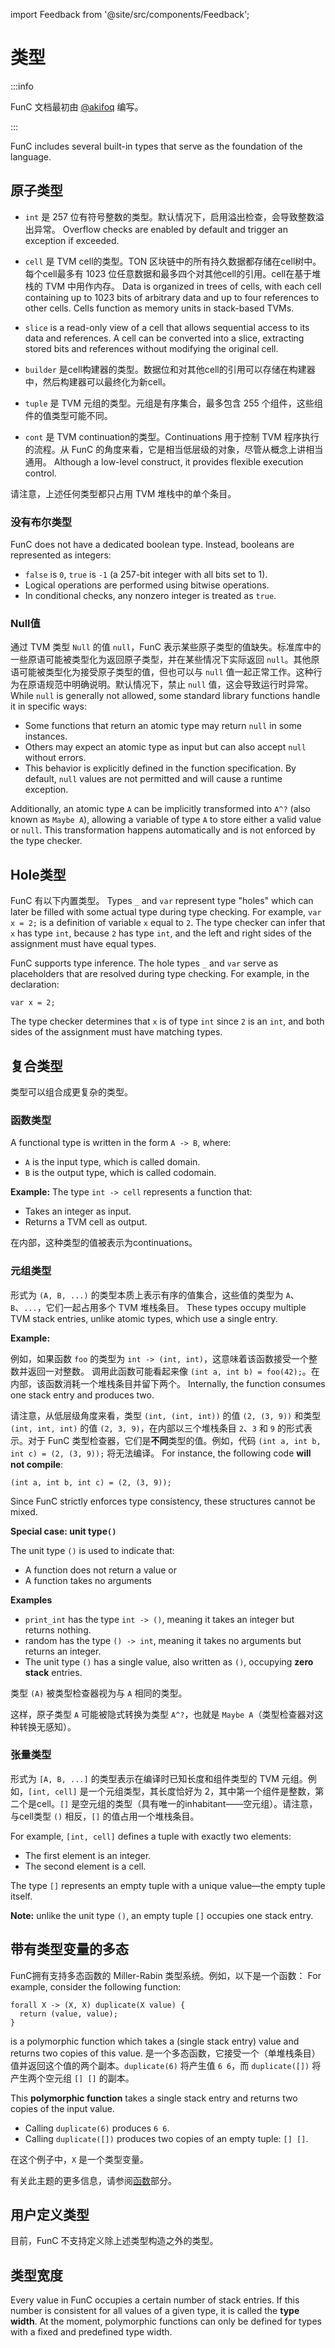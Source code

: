 import Feedback from '@site/src/components/Feedback';

# 类型

:::info

FunC 文档最初由 [@akifoq](https://github.com/akifoq) 编写。

:::

FunC includes several built-in types that serve as the foundation of the language.

## 原子类型

- `int` 是 257 位有符号整数的类型。默认情况下，启用溢出检查，会导致整数溢出异常。 Overflow checks are enabled by default and trigger an exception if exceeded.

- `cell` 是 TVM cell的类型。TON 区块链中的所有持久数据都存储在cell树中。每个cell最多有 1023 位任意数据和最多四个对其他cell的引用。cell在基于堆栈的 TVM 中用作内存。 Data is organized in trees of cells, with each cell containing up to 1023 bits of arbitrary data and up to four references to other cells. Cells function as memory units in stack-based TVMs.

- `slice` is a read-only view of a cell that allows sequential access to its data and references. A cell can be converted into a slice, extracting stored bits and references without modifying the original cell.

- `builder` 是cell构建器的类型。数据位和对其他cell的引用可以存储在构建器中，然后构建器可以最终化为新cell。

- `tuple` 是 TVM 元组的类型。元组是有序集合，最多包含 255 个组件，这些组件的值类型可能不同。

- `cont` 是 TVM continuation的类型。Continuations 用于控制 TVM 程序执行的流程。从 FunC 的角度来看，它是相当低层级的对象，尽管从概念上讲相当通用。 Although a low-level construct, it provides flexible execution control.

请注意，上述任何类型都只占用 TVM 堆栈中的单个条目。

### 没有布尔类型

FunC does not have a dedicated boolean type.
Instead, booleans are represented as integers:

- `false` is `0`, `true` is `-1` (a 257-bit integer with all bits set to 1).
- Logical operations are performed using bitwise operations.
- In conditional checks, any nonzero integer is treated as `true`.

### Null值

通过 TVM 类型 `Null` 的值 `null`，FunC 表示某些原子类型的值缺失。标准库中的一些原语可能被类型化为返回原子类型，并在某些情况下实际返回 `null`。其他原语可能被类型化为接受原子类型的值，但也可以与 `null` 值一起正常工作。这种行为在原语规范中明确说明。默认情况下，禁止 `null` 值，这会导致运行时异常。 While `null` is generally not allowed, some standard library functions handle it in specific ways:

- Some functions that return an atomic type may return `null` in some instances.
- Others may expect an atomic type as input but can also accept `null` without errors.
- This behavior is explicitly defined in the function specification.
  By default, `null` values are not permitted and will cause a runtime exception.

Additionally, an atomic type `A` can be implicitly transformed into `A^?` (also known as `Maybe A`),
allowing a variable of type `A` to store either a valid value or `null`.
This transformation happens automatically and is not enforced by the type checker.

## Hole类型

FunC 有以下内置类型。 Types `_` and `var` represent type "holes" which can later be filled with some actual type during type checking. For example, `var x = 2;` is a definition of variable `x` equal to `2`. The type checker can infer that `x` has type `int`, because `2` has type `int`, and the left and right sides of the assignment must have equal types.

FunC supports type inference. The hole types `_` and `var` serve as placeholders that are resolved during type checking.
For example, in the declaration:

```func
var x = 2;
```

The type checker determines that `x` is of type `int` since `2` is an `int`,
and both sides of the assignment must have matching types.

## 复合类型

类型可以组合成更复杂的类型。

### 函数类型

A functional type is written in the form `A -> B`, where:

- `A` is the input type, which is called domain.
- `B` is the output type, which is called codomain.

**Example:**
The type `int -> cell` represents a function that:

- Takes an integer as input.
- Returns a TVM cell as output.

在内部，这种类型的值被表示为continuations。

### 元组类型

形式为 `(A, B, ...)` 的类型本质上表示有序的值集合，这些值的类型为 `A`、`B`、`...`，它们一起占用多个 TVM 堆栈条目。
These types occupy multiple TVM stack entries, unlike atomic types, which use a single entry.

**Example:**

例如，如果函数 `foo` 的类型为 `int -> (int, int)`，这意味着该函数接受一个整数并返回一对整数。
调用此函数可能看起来像 `(int a, int b) = foo(42);`。在内部，该函数消耗一个堆栈条目并留下两个。
Internally, the function consumes one stack entry and produces two.

请注意，从低层级角度来看，类型 `(int, (int, int))` 的值 `(2, (3, 9))` 和类型 `(int, int, int)` 的值 `(2, 3, 9)`，在内部以三个堆栈条目 `2`、`3` 和 `9` 的形式表示。对于 FunC 类型检查器，它们是**不同**类型的值。例如，代码 `(int a, int b, int c) = (2, (3, 9));` 将无法编译。
For instance, the following code **will not compile**:

```func
(int a, int b, int c) = (2, (3, 9));
```

Since FunC strictly enforces type consistency, these structures cannot be mixed.

**Special case: unit type`()`**

The unit type `()` is used to indicate that:

- A function does not return a value or
- A function takes no arguments

**Examples**

- `print_int` has the type `int -> ()`, meaning it takes an integer but returns nothing.
- random has the type `() -> int`, meaning it takes no arguments but returns an integer.
- The unit type `()` has a single value, also written as `()`, occupying **zero stack** entries.

类型 `(A)` 被类型检查器视为与 `A` 相同的类型。

这样，原子类型 `A` 可能被隐式转换为类型 `A^?`，也就是 `Maybe A`（类型检查器对这种转换无感知）。

### 张量类型

形式为 `[A, B, ...]` 的类型表示在编译时已知长度和组件类型的 TVM 元组。例如，`[int, cell]` 是一个元组类型，其长度恰好为 2，其中第一个组件是整数，第二个是cell。`[]` 是空元组的类型（具有唯一的inhabitant——空元组）。请注意，与cell类型 `()` 相反，`[]` 的值占用一个堆栈条目。

For example, `[int, cell]` defines a tuple with exactly two elements:

- The first element is an integer.
- The second element is a cell.

The type `[]` represents an empty tuple with a unique value—the empty tuple itself.

**Note:** unlike the unit type `()`, an empty tuple `[]` occupies one stack entry.

## 带有类型变量的多态

FunC拥有支持多态函数的 Miller-Rabin 类型系统。例如，以下是一个函数：
For example, consider the following function:

```func
forall X -> (X, X) duplicate(X value) {
  return (value, value);
}
```

is a polymorphic function which takes a (single stack entry) value and returns two copies of this value. 是一个多态函数，它接受一个（单堆栈条目）值并返回这个值的两个副本。`duplicate(6)` 将产生值 `6 6`，而 `duplicate([])` 将产生两个空元组 `[] []` 的副本。

This **polymorphic function** takes a single stack entry and returns two copies of the input value.

- Calling `duplicate(6)` produces `6 6`.
- Calling `duplicate([])` produces two copies of an empty tuple: `[] []`.

在这个例子中，`X` 是一个类型变量。

有关此主题的更多信息，请参阅[函数](/develop/func/functions#polymorphism-with-forall)部分。

## 用户定义类型

目前，FunC 不支持定义除上述类型构造之外的类型。

## 类型宽度

Every value in FunC occupies a certain number of stack entries.
If this number is consistent for all values of a given type, it is called the **type width**.
At the moment, polymorphic functions can only be defined for types with a fixed and predefined type width.

<Feedback />

